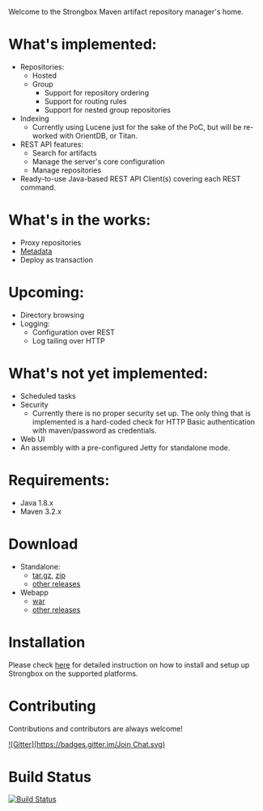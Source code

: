 Welcome to the Strongbox Maven artifact repository manager's home.

# What's implemented:
* Repositories:
  * Hosted
  * Group
    * Support for repository ordering
    * Support for routing rules
    * Support for nested group repositories
* Indexing
  * Currently using Lucene just for the sake of the PoC, but will be re-worked with OrientDB, or Titan.
* REST API features:
  * Search for artifacts
  * Manage the server's core configuration
  * Manage repositories
* Ready-to-use Java-based REST API Client(s) covering each REST command.

# What's in the works:
* Proxy repositories
* [Metadata](https://github.com/strongbox/strongbox/wiki/Maven-Metadata)
* Deploy as transaction

# Upcoming:
* Directory browsing
* Logging:
  * Configuration over REST
  * Log tailing over HTTP

# What's not yet implemented:
* Scheduled tasks
* Security
  * Currently there is no proper security set up. The only thing that is implemented is a hard-coded check for HTTP Basic authentication with maven/password as credentials.
* Web UI
* An assembly with a pre-configured Jetty for standalone mode.

# Requirements:
* Java 1.8.x
* Maven 3.2.x

# Download
* Standalone:
  * [tar.gz](https://github.com/strongbox/strongbox-assembly/releases/download/1.0-SNAPSHOT/strongbox-distribution-1.0-SNAPSHOT.tar.gz), [zip](https://github.com/strongbox/strongbox-assembly/releases/download/1.0-SNAPSHOT/strongbox-distribution-1.0-SNAPSHOT.zip)
  * [other releases](https://github.com/strongbox/strongbox-assembly/releases)
* Webapp
  * [war](https://github.com/strongbox/strongbox-webapp/releases/download/1.0-SNAPSHOT/strongbox-webapp-1.0-SNAPSHOT.war)
  * [other releases](https://github.com/strongbox/strongbox-webapp/releases)

# Installation
Please check [here](https://github.com/strongbox/strongbox/wiki/Installation) for detailed instruction on how to install and setup up Strongbox on the supported platforms.

# Contributing
Contributions and contributors are always welcome!

[![Gitter](https://badges.gitter.im/Join Chat.svg)](https://gitter.im/strongbox/strongbox?utm_source=badge&utm_medium=badge&utm_campaign=pr-badge&utm_content=badge)

# Build Status
[![Build Status](http://dev.carlspring.org/status/jenkins/strongbox)](https://dev.carlspring.org/jenkins/view/strongbox/job/strongbox/)
